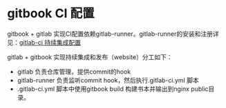 # gitbook CI 配置

gitbook + gitlab 实现CI配置依赖gitlab-runner。gitlab-runner的安装和注册详见：[gitlab-ci 持续集成配置](/gitlabpei-zhi-gitlab-runner.md)

gitlab + gitbook 实现持续集成和发布（website）分工如下：

* gitlab 负责仓库管理，提供commit的hook
* gitlab-runner 负责监听commit hook，然后执行.gitlab-ci.yml 脚本
* .gitlab-ci.yml 脚本中使用gitbook build 构建书本并输出到nginx public目录。







